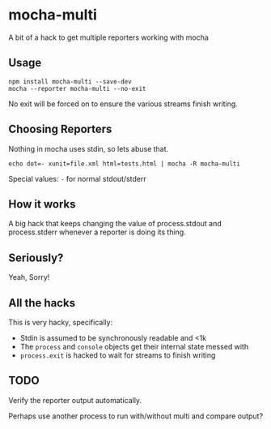 mocha-multi
===========

A bit of a hack to get multiple reporters working with mocha

Usage
-----

    npm install mocha-multi --save-dev
    mocha --reporter mocha-multi --no-exit

No exit will be forced on to ensure the various streams finish writing.

Choosing Reporters
------------------

Nothing in mocha uses stdin, so lets abuse that.

    echo dot=- xunit=file.xml html=tests.html | mocha -R mocha-multi

Special values: `-` for normal stdout/stderr

How it works
------------

A big hack that keeps changing the value of process.stdout and process.stderr
whenever a reporter is doing its thing.

Seriously?
----------

Yeah, Sorry!

All the hacks
-------------

This is very hacky, specifically:

 * Stdin is assumed to be synchronously readable and <1k
 * The `process` and `console` objects get their internal state messed with
 * `process.exit` is hacked to wait for streams to finish writing

TODO
----

Verify the reporter output automatically.

Perhaps use another process to run with/without multi and compare output?

